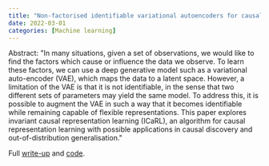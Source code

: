 ```yaml
---
title: "Non-factorised identifiable variational autoencoders for causal discovery and out-of-distribution generalisation"
date: 2022-03-01
categories: [Machine learning]
---
```


Abstract: "In many situations, given a set of observations, we would like to find the factors which cause or influence the data we observe. To learn these factors, we can use a deep generative model such as a variational auto-encoder (VAE), which maps the data to a latent space. However, a limitation of the VAE is that it is not identifiable, in the sense that two different sets of parameters may yield the same model. To address this, it is possible to augment the VAE in such a way that it becomes identifiable while remaining capable of flexible representations. This paper explores invariant causal representation learning (ICaRL), an algorithm for causal representation learning with possible applications in causal discovery and out-of-distribution generalisation."

Full [write-up](../../assets/icarl.pdf) and [code](https://github.com/inwaves/icarl).